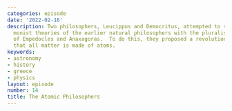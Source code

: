 ```yaml
---
categories: episode
date: '2022-02-16'
description: Two philosophers, Leucippus and Democritus, attempted to synthesize the
  monist theories of the earlier natural philosophers with the pluralist theories
  of Empedocles and Anaxagoras.  To do this, they proposed a revolutionary idea —
  that all matter is made of atoms.
keywords:
- astronomy
- history
- greece
- physics
layout: episode
number: 14
title: The Atomic Philosophers
---
```

